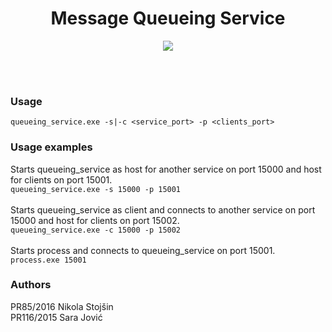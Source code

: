 <div align="center">
  <h1>Message Queueing Service</h1>
  <p>
    <a href="#">
      <img src="https://img.shields.io/github/workflow/status/dvsku/ikp_projekat/build?color=%2331C653&logoColor=%23333A41&style=flat-square"/>
    </a>
  </p>
</div>
<br/><br/>

### Usage
```queueing_service.exe -s|-c <service_port> -p <clients_port>```
<br/>
### Usage examples<br/>
Starts queueing_service as host for another service on port 15000 and host for clients on port 15001.<br/>
```queueing_service.exe -s 15000 -p 15001``` <br/> <br/> 
Starts queueing_service as client and connects to another service on port 15000 and host for clients on port 15002.<br/>
```queueing_service.exe -c 15000 -p 15002``` <br/> <br/> 
Starts process and connects to queueing_service on port 15001.<br/>
```process.exe 15001``` <br/> 
### Authors
PR85/2016  Nikola Stojšin <br/>
PR116/2015 Sara Jović 
